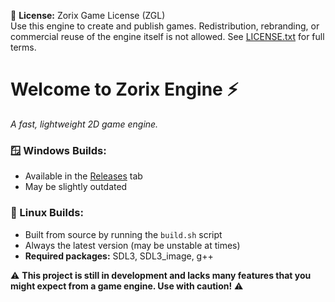 📄 **License:** Zorix Game License (ZGL)  
Use this engine to create and publish games. Redistribution, rebranding, or commercial reuse of the engine itself is not allowed. See [LICENSE.txt](./LICENSE.txt) for full terms.

# Welcome to Zorix Engine ⚡️  
*A fast, lightweight 2D game engine.*

### 🪟 Windows Builds:
- Available in the [Releases](https://github.com/zoriun/Zorix/releases) tab  
- May be slightly outdated

### 🐧 Linux Builds:
- Built from source by running the `build.sh` script  
- Always the latest version (may be unstable at times)  
- **Required packages:** SDL3, SDL3_image, g++

⚠️ **This project is still in development and lacks many features that you might expect from a game engine. Use with caution!** ⚠️
